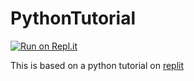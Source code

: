 # PythonTutorial

[![Run on Repl.it](https://repl.it/badge/github/Bluette1/PythonTutorial)](https://repl.it/github/Bluette1/PythonTutorial)

This is based on a python tutorial on [replit](https://repl.it/student/classrooms/17929)
